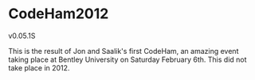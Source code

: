 # CodeHam2012
v0.05.1S

This is the result of Jon and Saalik's first CodeHam, an amazing event taking place at Bentley University on Saturday February 6th.
This did not take place in 2012.
